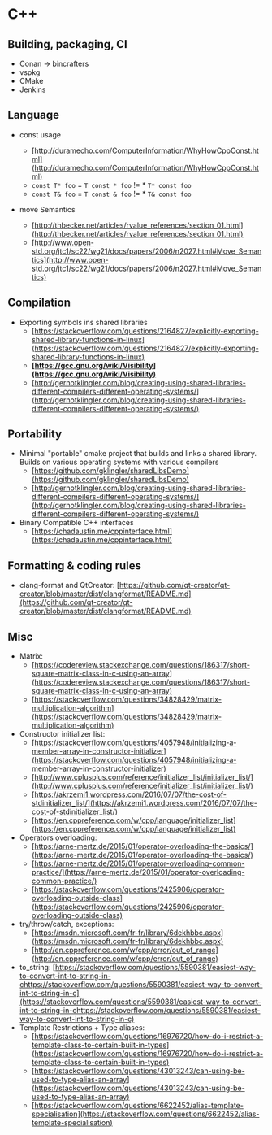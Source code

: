 # C++

## Building, packaging, CI

* Conan -> bincrafters
* vspkg
* CMake
* Jenkins

## Language

* const usage
	* [http://duramecho.com/ComputerInformation/WhyHowCppConst.html](http://duramecho.com/ComputerInformation/WhyHowCppConst.html)
	* `const T* foo` = `T const * foo` != * `T* const foo`
	* `const T& foo` = `T const & foo` != * `T& const foo`


* move Semantics
	* [http://thbecker.net/articles/rvalue_references/section_01.html](http://thbecker.net/articles/rvalue_references/section_01.html)
	* [http://www.open-std.org/jtc1/sc22/wg21/docs/papers/2006/n2027.html#Move_Semantics](http://www.open-std.org/jtc1/sc22/wg21/docs/papers/2006/n2027.html#Move_Semantics)


## Compilation

* Exporting symbols ins shared libraries
	* [https://stackoverflow.com/questions/2164827/explicitly-exporting-shared-library-functions-in-linux](https://stackoverflow.com/questions/2164827/explicitly-exporting-shared-library-functions-in-linux)
	* **[https://gcc.gnu.org/wiki/Visibility](https://gcc.gnu.org/wiki/Visibility)**
	* [http://gernotklingler.com/blog/creating-using-shared-libraries-different-compilers-different-operating-systems/](http://gernotklingler.com/blog/creating-using-shared-libraries-different-compilers-different-operating-systems/)

## Portability

* Minimal "portable" cmake project that builds and links a shared library. Builds on various operating systems with various compilers
	* [https://github.com/gklingler/sharedLibsDemo](https://github.com/gklingler/sharedLibsDemo)
	* [http://gernotklingler.com/blog/creating-using-shared-libraries-different-compilers-different-operating-systems/](http://gernotklingler.com/blog/creating-using-shared-libraries-different-compilers-different-operating-systems/)
* Binary Compatible C++ interfaces
	* [https://chadaustin.me/cppinterface.html](https://chadaustin.me/cppinterface.html)

## Formatting & coding rules

* clang-format and QtCreator: [https://github.com/qt-creator/qt-creator/blob/master/dist/clangformat/README.md](https://github.com/qt-creator/qt-creator/blob/master/dist/clangformat/README.md)

## Misc

* Matrix:
	* [https://codereview.stackexchange.com/questions/186317/short-square-matrix-class-in-c-using-an-array](https://codereview.stackexchange.com/questions/186317/short-square-matrix-class-in-c-using-an-array) 
	* [https://stackoverflow.com/questions/34828429/matrix-multiplication-algorithm](https://stackoverflow.com/questions/34828429/matrix-multiplication-algorithm)
* Constructor initializer list: 
	* [https://stackoverflow.com/questions/4057948/initializing-a-member-array-in-constructor-initializer](https://stackoverflow.com/questions/4057948/initializing-a-member-array-in-constructor-initializer)
	* [http://www.cplusplus.com/reference/initializer_list/initializer_list/](http://www.cplusplus.com/reference/initializer_list/initializer_list/)
	* [https://akrzemi1.wordpress.com/2016/07/07/the-cost-of-stdinitializer_list/](https://akrzemi1.wordpress.com/2016/07/07/the-cost-of-stdinitializer_list/)
	* [https://en.cppreference.com/w/cpp/language/initializer_list](https://en.cppreference.com/w/cpp/language/initializer_list)
* Operators overloading:
	* [https://arne-mertz.de/2015/01/operator-overloading-the-basics/](https://arne-mertz.de/2015/01/operator-overloading-the-basics/)
	* [https://arne-mertz.de/2015/01/operator-overloading-common-practice/](https://arne-mertz.de/2015/01/operator-overloading-common-practice/)
	* [https://stackoverflow.com/questions/2425906/operator-overloading-outside-class](https://stackoverflow.com/questions/2425906/operator-overloading-outside-class)
* try/throw/catch, exceptions: 
	* [https://msdn.microsoft.com/fr-fr/library/6dekhbbc.aspx](https://msdn.microsoft.com/fr-fr/library/6dekhbbc.aspx)
	* [http://en.cppreference.com/w/cpp/error/out_of_range](http://en.cppreference.com/w/cpp/error/out_of_range)
* to_string: [https://stackoverflow.com/questions/5590381/easiest-way-to-convert-int-to-string-in-chttps://stackoverflow.com/questions/5590381/easiest-way-to-convert-int-to-string-in-c](https://stackoverflow.com/questions/5590381/easiest-way-to-convert-int-to-string-in-chttps://stackoverflow.com/questions/5590381/easiest-way-to-convert-int-to-string-in-c)
* Template Restrictions + Type aliases:
	* [https://stackoverflow.com/questions/16976720/how-do-i-restrict-a-template-class-to-certain-built-in-types](https://stackoverflow.com/questions/16976720/how-do-i-restrict-a-template-class-to-certain-built-in-types)
	* [https://stackoverflow.com/questions/43013243/can-using-be-used-to-type-alias-an-array](https://stackoverflow.com/questions/43013243/can-using-be-used-to-type-alias-an-array)
	* [https://stackoverflow.com/questions/6622452/alias-template-specialisation](https://stackoverflow.com/questions/6622452/alias-template-specialisation)


